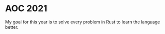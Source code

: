 # AOC 2021

My goal for this year is to solve every problem in [Rust](https://www.rust-lang.org/) to learn the language better.
